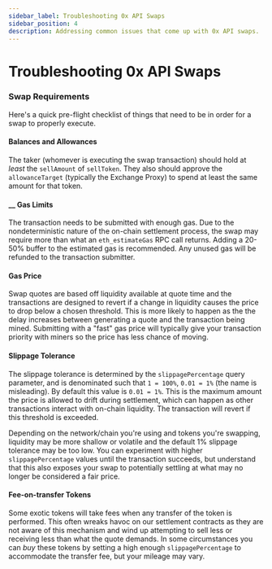 ```yaml
---
sidebar_label: Troubleshooting 0x API Swaps
sidebar_position: 4
description: Addressing common issues that come up with 0x API swaps.
---
```



# Troubleshooting 0x API Swaps

### Swap Requirements

Here's a quick pre-flight checklist of things that need to be in order for a swap to properly execute.

#### Balances and Allowances

The taker (whomever is executing the swap transaction) should hold at _least_ the `sellAmount` of `sellToken`. They also should approve the `allowanceTarget` (typically the Exchange Proxy) to spend at least the same amount for that token.

#### &#x20;__ Gas Limits

The transaction needs to be submitted with enough gas. Due to the nondeterministic nature of the on-chain settlement process, the swap may require more than what an `eth_estimateGas` RPC call returns. Adding a 20-50% buffer to the estimated gas is recommended. Any unused gas will be refunded to the transaction submitter.

#### Gas Price

Swap quotes are based off liquidity available at quote time and the transactions are designed to revert if a change in liquidity causes the price to drop below a chosen threshold. This is more likely to happen as the the delay increases between generating a quote and the transaction being mined. Submitting with a "fast" gas price will typically give your transaction priority with miners so the price has less chance of moving.

#### Slippage Tolerance

The slippage tolerance is determined by the `slippagePercentage` query parameter, and is denominated such that `1 = 100%`, `0.01 = 1%` (the name is misleading). By default this value is `0.01 = 1%`. This is the maximum amount the price is allowed to drift  during settlement, which can happen as other transactions interact with on-chain liquidity. The transaction will revert if this threshold is exceeded.

Depending on the network/chain you're using and tokens you're swapping, liquidity may be more shallow or volatile and the default 1% slippage tolerance may be too low. You can experiment with higher `slippagePercentage` values until the transaction succeeds, but understand that this also exposes your swap to potentially settling at what may no longer be considered a fair price.

#### Fee-on-transfer Tokens

Some exotic tokens will take fees when any transfer of the token is performed. This often wreaks havoc on our settlement contracts as they are not aware of this mechanism and wind up attempting to sell less or receiving less than what the quote demands. In some circumstances you can _buy_ these tokens by setting a high enough `slippagePercentage` to accommodate the transfer fee, but your mileage may vary.

